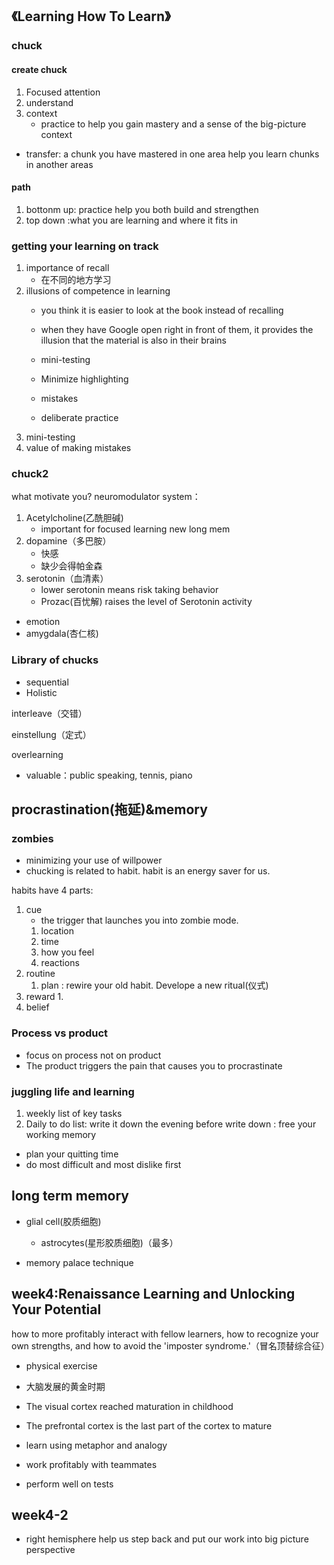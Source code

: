 
## 《Learning How To Learn》
### chuck

#### create chuck

1. Focused attention
2. understand
3. context
    - practice to help you gain mastery and a sense of the big-picture context


- transfer: a chunk you have mastered in one area help you learn chunks in another areas

#### path
1. bottonm up: practice help you both build and strengthen
2. top down :what you are learning and where it fits in

### getting your learning on track

1. importance of recall
    - 在不同的地方学习
2. illusions of competence in learning
    - you think it is easier to look at the book instead of recalling
    - when they have Google open right in front of them, it provides the illusion that the material is also in their brains

    - mini-testing
    - Minimize highlighting
    - mistakes
    - deliberate practice
3. mini-testing
4. value of making mistakes

### chuck2
what motivate you?
neuromodulator system：
1. Acetylcholine(乙酰胆碱)
    - important for focused learning
    new long mem
2. dopamine（多巴胺）
    - 快感
    - 缺少会得帕金森
3. serotonin（血清素）
    - lower serotonin means risk taking behavior
    - Prozac(百忧解) raises the level of Serotonin activity

- emotion
- amygdala(杏仁核)

### Library of chucks
- sequential
- Holistic


interleave（交错）

einstellung（定式）

overlearning
- valuable：public speaking, tennis, piano



## procrastination(拖延)&memory
### zombies
- minimizing your use of willpower
- chucking is related to habit. habit is an energy saver for us.

habits have 4 parts:
1. cue
    - the trigger that launches you into zombie mode.
    1. location
    2. time
    3. how you feel
    4. reactions
2. routine
    1. plan : rewire your old habit. Develope a new ritual(仪式)
3. reward
    1.
4. belief

### Process vs product
- focus on process  not on product
- The product triggers the pain that causes you to procrastinate

### juggling life and learning

1. weekly list of key tasks
2. Daily to do list: write it down the evening before
write down : free your working memory
- plan your quitting time
- do most difficult and most dislike first

## long term memory

- glial cell(胶质细胞)
    - astrocytes(星形胶质细胞)（最多）

- memory palace technique

## week4:Renaissance Learning and Unlocking Your Potential
how to more profitably interact with fellow learners, how to recognize your own strengths, and how to avoid the 'imposter syndrome.'（冒名顶替综合征）
- physical exercise
- 大脑发展的黄金时期

- The visual cortex reached maturation in childhood
- The prefrontal cortex is the last part of the cortex to mature

- learn using metaphor and analogy
- work profitably with teammates
- perform well on tests

## week4-2
- right hemisphere help us step back and put our work into big picture perspective
